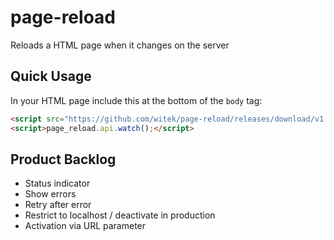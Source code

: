 # page-reload

Reloads a HTML page when it changes on the server


## Quick Usage

In your HTML page include this at the bottom of the `body` tag:

```html
<script src="https://github.com/witek/page-reload/releases/download/v1.0.1/page-reload.js"></script>
<script>page_reload.api.watch();</script>
```

## Product Backlog

* Status indicator
* Show errors
* Retry after error
* Restrict to localhost / deactivate in production
* Activation via URL parameter
